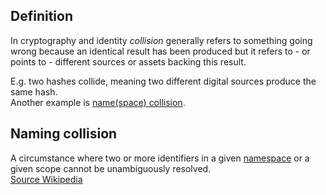 ## Definition
In cryptography and identity _collision_ generally refers to something going wrong because an identical result has been produced but it refers to - or points to - different sources or assets backing this result.

E.g. two hashes collide, meaning two different digital sources produce the same hash.\
Another example is [name(space) collision](https://en.wikipedia.org/wiki/Naming_collision).

## Naming collision
A circumstance where two or more identifiers in a given [namespace](namespace) or a given scope cannot be unambiguously resolved.\
[Source Wikipedia](https://en.wikipedia.org/wiki/Naming_collision)



 
